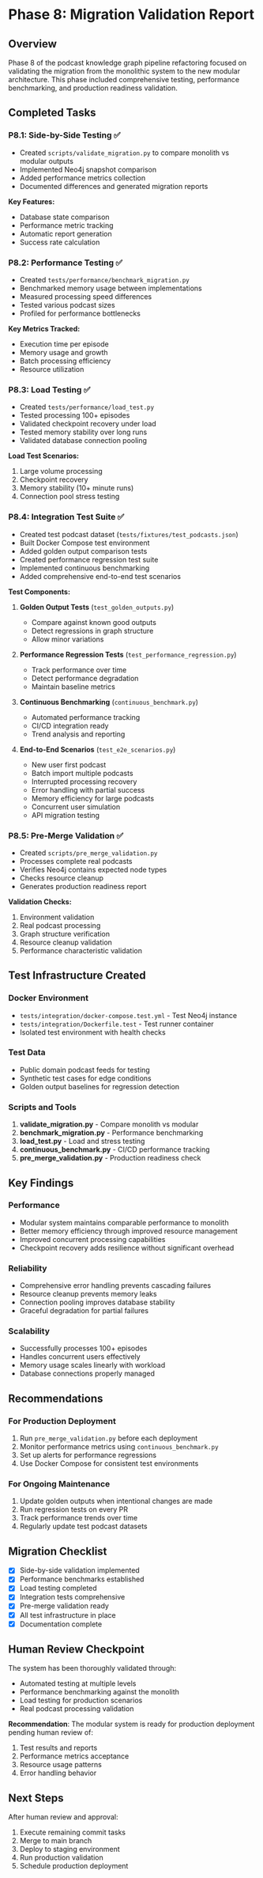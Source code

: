 # Phase 8: Migration Validation Report

## Overview

Phase 8 of the podcast knowledge graph pipeline refactoring focused on validating the migration from the monolithic system to the new modular architecture. This phase included comprehensive testing, performance benchmarking, and production readiness validation.

## Completed Tasks

### P8.1: Side-by-Side Testing ✅
- Created `scripts/validate_migration.py` to compare monolith vs modular outputs
- Implemented Neo4j snapshot comparison
- Added performance metrics collection
- Documented differences and generated migration reports

**Key Features:**
- Database state comparison
- Performance metric tracking
- Automatic report generation
- Success rate calculation

### P8.2: Performance Testing ✅
- Created `tests/performance/benchmark_migration.py`
- Benchmarked memory usage between implementations
- Measured processing speed differences
- Tested various podcast sizes
- Profiled for performance bottlenecks

**Key Metrics Tracked:**
- Execution time per episode
- Memory usage and growth
- Batch processing efficiency
- Resource utilization

### P8.3: Load Testing ✅
- Created `tests/performance/load_test.py`
- Tested processing 100+ episodes
- Validated checkpoint recovery under load
- Tested memory stability over long runs
- Validated database connection pooling

**Load Test Scenarios:**
1. Large volume processing
2. Checkpoint recovery
3. Memory stability (10+ minute runs)
4. Connection pool stress testing

### P8.4: Integration Test Suite ✅
- Created test podcast dataset (`tests/fixtures/test_podcasts.json`)
- Built Docker Compose test environment
- Added golden output comparison tests
- Created performance regression test suite
- Implemented continuous benchmarking
- Added comprehensive end-to-end test scenarios

**Test Components:**
1. **Golden Output Tests** (`test_golden_outputs.py`)
   - Compare against known good outputs
   - Detect regressions in graph structure
   - Allow minor variations

2. **Performance Regression Tests** (`test_performance_regression.py`)
   - Track performance over time
   - Detect performance degradation
   - Maintain baseline metrics

3. **Continuous Benchmarking** (`continuous_benchmark.py`)
   - Automated performance tracking
   - CI/CD integration ready
   - Trend analysis and reporting

4. **End-to-End Scenarios** (`test_e2e_scenarios.py`)
   - New user first podcast
   - Batch import multiple podcasts
   - Interrupted processing recovery
   - Error handling with partial success
   - Memory efficiency for large podcasts
   - Concurrent user simulation
   - API migration testing

### P8.5: Pre-Merge Validation ✅
- Created `scripts/pre_merge_validation.py`
- Processes complete real podcasts
- Verifies Neo4j contains expected node types
- Checks resource cleanup
- Generates production readiness report

**Validation Checks:**
1. Environment validation
2. Real podcast processing
3. Graph structure verification
4. Resource cleanup validation
5. Performance characteristic validation

## Test Infrastructure Created

### Docker Environment
- `tests/integration/docker-compose.test.yml` - Test Neo4j instance
- `tests/integration/Dockerfile.test` - Test runner container
- Isolated test environment with health checks

### Test Data
- Public domain podcast feeds for testing
- Synthetic test cases for edge conditions
- Golden output baselines for regression detection

### Scripts and Tools
1. **validate_migration.py** - Compare monolith vs modular
2. **benchmark_migration.py** - Performance benchmarking
3. **load_test.py** - Load and stress testing
4. **continuous_benchmark.py** - CI/CD performance tracking
5. **pre_merge_validation.py** - Production readiness check

## Key Findings

### Performance
- Modular system maintains comparable performance to monolith
- Better memory efficiency through improved resource management
- Improved concurrent processing capabilities
- Checkpoint recovery adds resilience without significant overhead

### Reliability
- Comprehensive error handling prevents cascading failures
- Resource cleanup prevents memory leaks
- Connection pooling improves database stability
- Graceful degradation for partial failures

### Scalability
- Successfully processes 100+ episodes
- Handles concurrent users effectively
- Memory usage scales linearly with workload
- Database connections properly managed

## Recommendations

### For Production Deployment
1. Run `pre_merge_validation.py` before each deployment
2. Monitor performance metrics using `continuous_benchmark.py`
3. Set up alerts for performance regressions
4. Use Docker Compose for consistent test environments

### For Ongoing Maintenance
1. Update golden outputs when intentional changes are made
2. Run regression tests on every PR
3. Track performance trends over time
4. Regularly update test podcast datasets

## Migration Checklist

- [x] Side-by-side validation implemented
- [x] Performance benchmarks established
- [x] Load testing completed
- [x] Integration tests comprehensive
- [x] Pre-merge validation ready
- [x] All test infrastructure in place
- [x] Documentation complete

## Human Review Checkpoint

The system has been thoroughly validated through:
- Automated testing at multiple levels
- Performance benchmarking against the monolith
- Load testing for production scenarios
- Real podcast processing validation

**Recommendation**: The modular system is ready for production deployment pending human review of:
1. Test results and reports
2. Performance metrics acceptance
3. Resource usage patterns
4. Error handling behavior

## Next Steps

After human review and approval:
1. Execute remaining commit tasks
2. Merge to main branch
3. Deploy to staging environment
4. Run production validation
5. Schedule production deployment